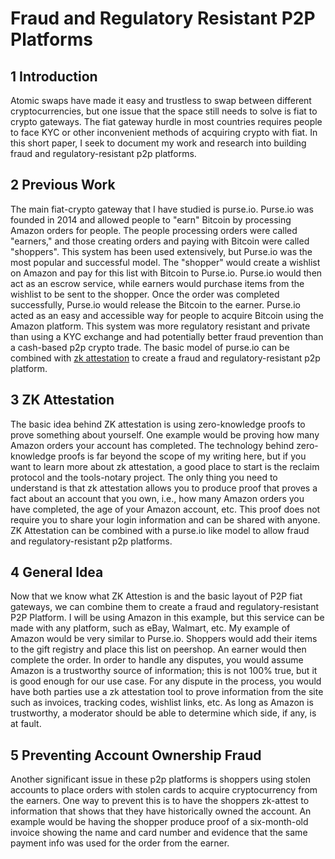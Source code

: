 # Fraud and Regulatory Resistant P2P Platforms

## 1 Introduction

Atomic swaps have made it easy and trustless to swap between different cryptocurrencies, but one issue that the space still needs to solve is fiat to crypto gateways. The fiat gateway hurdle in most countries requires people to face KYC or other inconvenient methods of acquiring crypto with fiat. In this short paper, I seek to document my work and research into building fraud and regulatory-resistant p2p platforms.

## 2 Previous Work

The main fiat-crypto gateway that I have studied is purse.io. Purse.io was founded in 2014 and allowed people to "earn" Bitcoin by processing Amazon orders for people. The people processing orders were called "earners," and those creating orders and paying with Bitcoin were called "shoppers". This system has been used extensively, but Purse.io was the most popular and successful model. The "shopper" would create a wishlist on Amazon and pay for this list with Bitcoin to Purse.io. Purse.io would then act as an escrow service, while earners would purchase items from the wishlist to be sent to the shopper. Once the order was completed successfully, Purse.io would release the Bitcoin to the earner. Purse.io acted as an easy and accessible way for people to acquire Bitcoin using the Amazon platform. This system was more regulatory resistant and private than using a KYC exchange and had potentially better fraud prevention than a cash-based p2p crypto trade. The basic model of purse.io  can be combined with [zk attestation](https://zkresear.ch/t/thinking-about-attestations/75) to create a fraud and regulatory-resistant p2p platform. 

## 3 ZK Attestation
The basic idea behind ZK attestation is using zero-knowledge proofs to prove something about yourself. One example would be proving how many Amazon orders your account has completed. The technology behind zero-knowledge proofs is far beyond the scope of my writing here, but if you want to learn more about zk attestation, a good place to start is the reclaim protocol and the tools-notary project. The only thing you need to understand is that zk attestation allows you to produce proof that proves a fact about an account that you own, i.e., how many Amazon orders you have completed, the age of your Amazon account, etc. This proof does not require you to share your login information and can be shared with anyone. ZK Attestation can be combined with a purse.io like model to allow fraud and regulatory-resistant p2p platforms.

## 4 General Idea

Now that we know what ZK Attestion is and the basic layout of P2P fiat gateways, we can combine them to create a fraud and regulatory-resistant P2P Platform. I will be using Amazon in this example, but this service can be made with any platform, such as eBay, Walmart, etc. My example of Amazon would be very similar to Purse.io. Shoppers would add their items to the gift registry and place this list on peershop. An earner would then complete the order. In order to handle any disputes, you would assume Amazon is a trustworthy source of information; this is not 100% true, but it is good enough for our use case. For any dispute in the process, you would have both parties use a zk attestation tool to prove information from the site such as invoices, tracking codes, wishlist links, etc. As long as Amazon is trustworthy, a moderator should be able to determine which side, if any, is at fault.

## 5 Preventing Account Ownership Fraud
Another significant issue in these p2p platforms is shoppers using stolen accounts to place orders with stolen cards to acquire cryptocurrency from the earners. One way to prevent this is to have the shoppers zk-attest to information that shows that they have historically owned the account. An example would be having the shopper produce proof of a six-month-old invoice showing the name and card number and evidence that the same payment info was used for the order from the earner. 